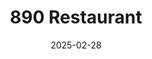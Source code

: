 ---
title: 890 Restaurant
address: 40 rue Alexandre Dumas, 75011 Paris
date: 2025-02-28
ratings:
- 3
foodtags:
- chinois
countrycodes:
- CHN
cover: DSC04947
---